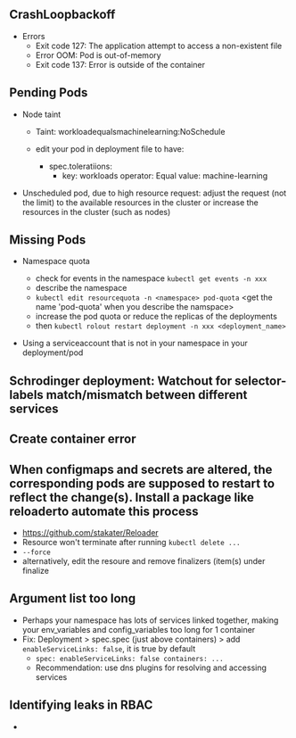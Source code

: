 ## CrashLoopbackoff

- Errors
  - Exit code 127: The application attempt to access a non-existent file
  - Error OOM: Pod is out-of-memory
  - Exit code 137: Error is outside of the container


## Pending Pods
- Node taint
  - Taint: workloadequalsmachinelearning:NoSchedule
    
  - edit your pod in deployment file to have:
    - spec.toleratiions:
      - key: workloads
        operator: Equal
        value: machine-learning

- Unscheduled pod, due to high resource request: adjust the request (not the limit) to the available resources in the cluster or increase the resources in the cluster (such as nodes)


## Missing Pods
- Namespace quota
  - check for events in the namespace `kubectl get events -n xxx`
  - describe the namespace
  - `kubectl edit resourcequota -n <namespace> pod-quota` <get the name 'pod-quota' when you describe the namspace>
  - increase the pod quota or reduce the replicas of the deployments
  - then `kubectl rolout restart deployment -n xxx <deployment_name>`
 
- Using a serviceaccount that is not in your namespace in your deployment/pod


## Schrodinger deployment: Watchout for selector-labels match/mismatch between different services


## Create container error


## When configmaps and secrets are altered, the corresponding pods are supposed to restart to reflect the change(s). Install a package like reloaderto automate this process
   - https://github.com/stakater/Reloader
   - Resource won't terminate after running `kubectl delete ...`
   - `--force`
   - alternatively, edit the resoure and remove finalizers (item(s) under finalize
  
  

## Argument list too long
   - Perhaps your namespace has lots of services linked together, making your env_variables and config_variables too long for 1 container
   - Fix: Deployment > spec.spec (just above containers) > add `enableServiceLinks: false`, it is true by default
     - `spec:
          enableServiceLinks: false
          containers:
          ...`
     - Recommendation: use dns plugins for resolving and accessing services
    
## Identifying leaks in RBAC
   - 
